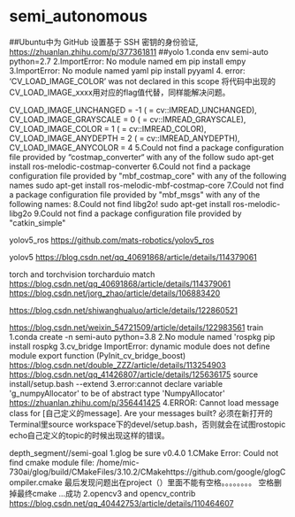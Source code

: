 # semi_autonomous
##Ubuntu中为 GitHub 设置基于 SSH 密钥的身份验证,
https://zhuanlan.zhihu.com/p/377361811
##yolo 
1.conda env semi-auto python=2.7
2.ImportError: No module named em
pip install empy
3.ImportError: No module named yaml
pip install pyyaml
4. error: ‘CV_LOAD_IMAGE_COLOR’ was not declared in this scope
将代码中出现的CV_LOAD_IMAGE_xxxx用对应的flag值代替，同样能解决问题。

   CV_LOAD_IMAGE_UNCHANGED  = -1 ( = cv::IMREAD_UNCHANGED),
   CV_LOAD_IMAGE_GRAYSCALE 	= 0  ( = cv::IMREAD_GRAYSCALE),
   CV_LOAD_IMAGE_COLOR     	= 1  ( = cv::IMREAD_COLOR),
   CV_LOAD_IMAGE_ANYDEPTH   = 2  ( = cv::IMREAD_ANYDEPTH),
   CV_LOAD_IMAGE_ANYCOLOR   = 4
5.Could not find a package configuration file provided by “costmap_converter“ with any of the follow
sudo apt-get install ros-melodic-costmap-converter
6.Could not find a package configuration file provided by "mbf_costmap_core"   with any of the following names
sudo apt-get install ros-melodic-mbf-costmap-core
7.Could not find a package configuration file provided by "mbf_msgs" with any
  of the following names:
8.Could not find libg2o!
sudo apt-get install ros-melodic-libg2o
9.Could not find a package configuration file provided by "catkin_simple"


yolov5_ros
https://github.com/mats-robotics/yolov5_ros

yolov5
https://blog.csdn.net/qq_40691868/article/details/114379061

torch and torchvision torcharduio match
https://blog.csdn.net/qq_40691868/article/details/114379061
https://blog.csdn.net/jorg_zhao/article/details/106883420

https://blog.csdn.net/shiwanghualuo/article/details/122860521

https://blog.csdn.net/weixin_54721509/article/details/122983561  train
1.conda create -n semi-auto python=3.8
2.No module named 'rospkg
pip install rospkg
3.cv_bridge   ImportError: dynamic module does not define module export function (PyInit_cv_bridge_boost)
https://blog.csdn.net/double_ZZZ/article/details/113254903
https://blog.csdn.net/qq_41426807/article/details/125636175
source install/setup.bash --extend
3.error:cannot declare variable 'g_numpyAllocator' to be of abstract type 'NumpyAllocator'
https://zhuanlan.zhihu.com/p/356441425
4.ERROR: Cannot load message class for [自己定义的message]. Are your messages built?
必须在新打开的Terminal里source workspace下的devel/setup.bash，否则就会在试图rostopic echo自己定义的topic的时候出现这样的错误。


depth_segment//semi-goal
1.glog be sure v0.4.0 
1.CMake Error: Could not find cmake module file: /home/mic-730ai/glog/build/CMakeFiles/3.10.2/CMakehttps://github.com/google/glogCompiler.cmake
最后发现问题出在project（）里面不能有空格。。。。。。。。
空格删掉最终cmake …成功
2.opencv3 and opencv_contrib
https://blog.csdn.net/qq_40442753/article/details/110464607


